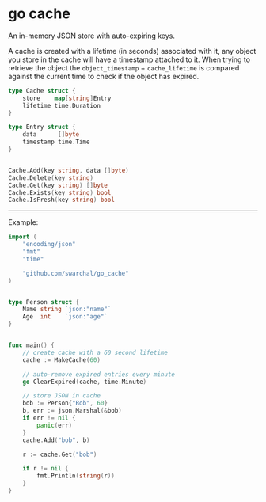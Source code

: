 # go cache

An in-memory JSON store with auto-expiring keys.

A cache is created with a lifetime (in seconds) associated with it, any object you store in
the cache will have a timestamp attached to it. When trying to retrieve the
object the `object_timestamp` + `cache_lifetime` is compared against the current time to check
if the object has expired.

```go
type Cache struct {
    store    map[string]Entry
    lifetime time.Duration
}

type Entry struct {
    data      []byte
    timestamp time.Time
}


Cache.Add(key string, data []byte)
Cache.Delete(key string)
Cache.Get(key string) []byte
Cache.Exists(key string) bool
Cache.IsFresh(key string) bool
```
------------------

Example:

```go
import (
    "encoding/json"
    "fmt"
    "time"

    "github.com/swarchal/go_cache"
)


type Person struct {
    Name string `json:"name"`
    Age  int    `json:"age"`
}


func main() {
    // create cache with a 60 second lifetime
    cache := MakeCache(60)

    // auto-remove expired entries every minute
    go ClearExpired(cache, time.Minute)

    // store JSON in cache
    bob := Person{"Bob", 60}
    b, err := json.Marshal(&bob)
    if err != nil {
        panic(err)
    }
    cache.Add("bob", b)

    r := cache.Get("bob")

    if r != nil {
        fmt.Println(string(r))
    }
}
```


